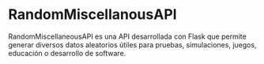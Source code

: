 # RandomMiscellanousAPI
RandomMiscellaneousAPI es una API desarrollada con Flask que permite generar diversos datos aleatorios útiles para pruebas, simulaciones, juegos, educación o desarrollo de software.
